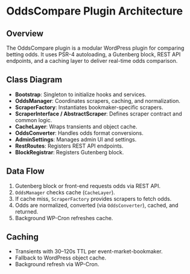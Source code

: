 # OddsCompare Plugin Architecture

## Overview
The OddsCompare plugin is a modular WordPress plugin for comparing betting odds. It uses PSR-4 autoloading, a Gutenberg block, REST API endpoints, and a caching layer to deliver real-time odds comparison.

## Class Diagram
- **Bootstrap**: Singleton to initialize hooks and services.
- **OddsManager**: Coordinates scrapers, caching, and normalization.
- **ScraperFactory**: Instantiates bookmaker-specific scrapers.
- **ScraperInterface / AbstractScraper**: Defines scraper contract and common logic.
- **CacheLayer**: Wraps transients and object cache.
- **OddsConverter**: Handles odds format conversions.
- **AdminSettings**: Manages admin UI and settings.
- **RestRoutes**: Registers REST API endpoints.
- **BlockRegistrar**: Registers Gutenberg block.

## Data Flow
1. Gutenberg block or front-end requests odds via REST API.
2. `OddsManager` checks cache (`CacheLayer`).
3. If cache miss, `ScraperFactory` provides scrapers to fetch odds.
4. Odds are normalized, converted (via `OddsConverter`), cached, and returned.
5. Background WP-Cron refreshes cache.

## Caching
- Transients with 30–120s TTL per event-market-bookmaker.
- Fallback to WordPress object cache.
- Background refresh via WP-Cron.